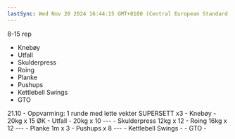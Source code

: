 ```yaml
---
lastSync: Wed Nov 20 2024 16:44:15 GMT+0100 (Central European Standard Time)
---
```

8-15 rep
- Knebøy
- Utfall
- Skulderpress
- Roing
- Planke 
- Pushups
- Kettlebell Swings
- GTO

21.10
	- Oppvarming: 1 runde med lette vekter
	SUPERSETT x3
	- Knebøy - 20kg x 15 ØK
	- Utfall - 20kg x 10 
	---
	- Skulderpress 12kg x 12
	- Roing 16kg x 12
	---
	- Planke 1m x 3
	- Pushups x 8
	---
	- Kettlebell Swings -
	- GTO -